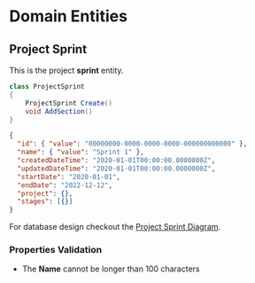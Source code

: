 # Domain Entities

## Project Sprint

This is the project **sprint** entity.

```csharp
class ProjectSprint
{
    ProjectSprint Create()
    void AddSection()
}
```

```json
{
  "id": { "value": "00000000-0000-0000-0000-000000000000" },
  "name": { "value": "Sprint 1" },
  "createdDateTime": "2020-01-01T00:00:00.0000000Z",
  "updatedDateTime": "2020-01-01T00:00:00.0000000Z",
  "startDate": "2020-01-01",
  "endDate": "2022-12-12",
  "project": {},
  "stages": [{}]
}
```

For database design checkout the [Project Sprint Diagram](../../diagrams/entities/project/Diagram.ProjectSprint.md).

### Properties Validation

- The **Name** cannot be longer than 100 characters
